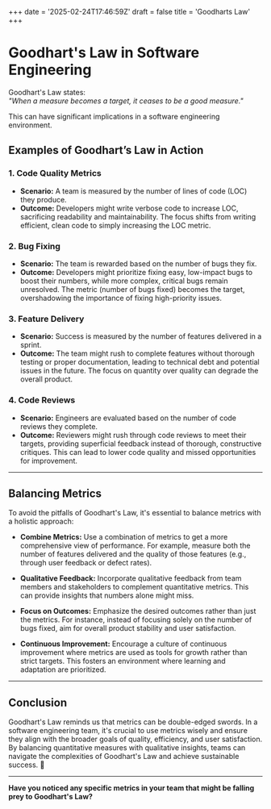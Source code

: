 +++
date = '2025-02-24T17:46:59Z'
draft = false
title = 'Goodharts Law'
+++

# Goodhart's Law in Software Engineering

Goodhart's Law states:  
*"When a measure becomes a target, it ceases to be a good measure."*

This can have significant implications in a software engineering environment.

## Examples of Goodhart’s Law in Action

### 1. Code Quality Metrics

- **Scenario:** A team is measured by the number of lines of code (LOC) they produce.
- **Outcome:** Developers might write verbose code to increase LOC, sacrificing readability and maintainability. The focus shifts from writing efficient, clean code to simply increasing the LOC metric.

### 2. Bug Fixing

- **Scenario:** The team is rewarded based on the number of bugs they fix.
- **Outcome:** Developers might prioritize fixing easy, low-impact bugs to boost their numbers, while more complex, critical bugs remain unresolved. The metric (number of bugs fixed) becomes the target, overshadowing the importance of fixing high-priority issues.

### 3. Feature Delivery

- **Scenario:** Success is measured by the number of features delivered in a sprint.
- **Outcome:** The team might rush to complete features without thorough testing or proper documentation, leading to technical debt and potential issues in the future. The focus on quantity over quality can degrade the overall product.

### 4. Code Reviews

- **Scenario:** Engineers are evaluated based on the number of code reviews they complete.
- **Outcome:** Reviewers might rush through code reviews to meet their targets, providing superficial feedback instead of thorough, constructive critiques. This can lead to lower code quality and missed opportunities for improvement.

---

## Balancing Metrics

To avoid the pitfalls of Goodhart's Law, it's essential to balance metrics with a holistic approach:

- **Combine Metrics:** Use a combination of metrics to get a more comprehensive view of performance. For example, measure both the number of features delivered and the quality of those features (e.g., through user feedback or defect rates).

- **Qualitative Feedback:** Incorporate qualitative feedback from team members and stakeholders to complement quantitative metrics. This can provide insights that numbers alone might miss.

- **Focus on Outcomes:** Emphasize the desired outcomes rather than just the metrics. For instance, instead of focusing solely on the number of bugs fixed, aim for overall product stability and user satisfaction.

- **Continuous Improvement:** Encourage a culture of continuous improvement where metrics are used as tools for growth rather than strict targets. This fosters an environment where learning and adaptation are prioritized.

---

## Conclusion

Goodhart's Law reminds us that metrics can be double-edged swords. In a software engineering team, it's crucial to use metrics wisely and ensure they align with the broader goals of quality, efficiency, and user satisfaction. By balancing quantitative measures with qualitative insights, teams can navigate the complexities of Goodhart's Law and achieve sustainable success. 🚀

---

**Have you noticed any specific metrics in your team that might be falling prey to Goodhart's Law?**  